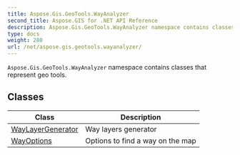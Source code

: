 ```yaml
---
title: Aspose.Gis.GeoTools.WayAnalyzer
second_title: Aspose.GIS for .NET API Reference
description: Aspose.Gis.GeoTools.WayAnalyzer namespace contains classes that represent geo tools
type: docs
weight: 280
url: /net/aspose.gis.geotools.wayanalyzer/
---
```

`Aspose.Gis.GeoTools.WayAnalyzer` namespace contains classes that represent geo tools.

## Classes

| Class | Description |
| --- | --- |
| [WayLayerGenerator](./waylayergenerator/) | Way layers generator |
| [WayOptions](./wayoptions/) | Options to find a way on the map |


